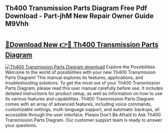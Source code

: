 ## Th400 Transmission Parts Diagram Free Pdf Download - Part-jhM New Repair Owner Guide M9Vhh

# <h2><a href="http://dfm85ze.blite.top/?on=Th400+Transmission+Parts+Diagram">🔗Download New 👉🔴 Th400 Transmission Parts Diagram</a></h2>

[![Th400 Transmission Parts Diagram download](https://i.imgur.com/lujVjoI.png)](http://dfm85ze.blite.top/?on=Th400+Transmission+Parts+Diagram)
Explore the Possibilities Welcome to the world of possibilities with your new Th400 Transmission Parts Diagram! This manual explores its features, applications, and troubleshooting solutions. To get the most out of your Th400 Transmission Parts Diagram, please read this user manual carefully before use. It includes detailed instructions for product setup, as well as information on how to use its various features and capabilities. Th400 Transmission Parts Diagram comes with an array of advanced features, including voice commands, customizable settings, multi-language support, and automatic backups, all accessible through the user interface. Please Don't Be Afraid to Ask Th400 Transmission Parts Diagram. Our customer support team is ready to answer your questions.
